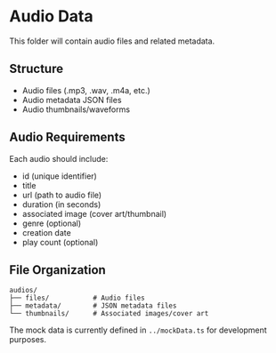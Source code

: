 # Audio Data

This folder will contain audio files and related metadata.

## Structure

- Audio files (.mp3, .wav, .m4a, etc.)
- Audio metadata JSON files
- Audio thumbnails/waveforms

## Audio Requirements

Each audio should include:
- id (unique identifier)
- title
- url (path to audio file)
- duration (in seconds)
- associated image (cover art/thumbnail)
- genre (optional)
- creation date
- play count (optional)

## File Organization

```
audios/
├── files/           # Audio files
├── metadata/        # JSON metadata files
└── thumbnails/      # Associated images/cover art
```

The mock data is currently defined in `../mockData.ts` for development purposes. 